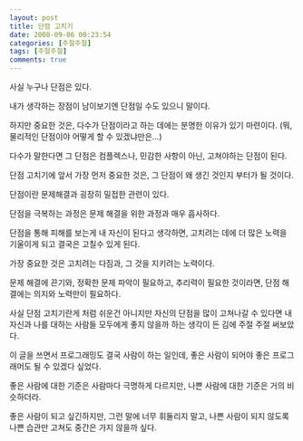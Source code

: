 ```yaml
---
layout: post
title: 단점 고치기
date: 2008-09-06 00:23:54
categories: [주절주절]
tags: [주절주절]
comments: true
---
```

사실 누구나 단점은 있다.

내가 생각하는 장점이 남이보기엔 단점일 수도 있으니 말이다.

하지만 중요한 것은, 다수가 단점이라고 하는 데에는 분명한 이유가 있기 마련이다. (뭐, 물리적인 단점이야 어떻게 할 수 있겠냐만은...)

다수가 말한다면 그 단점은 컴플렉스나, 민감한 사항이 아닌, 고쳐야하는 단점이 된다.

단점 고치기에 앞서 가장 먼저 중요한 것은, 그 단점이 왜 생긴 것인지 부터가 될 것이다.


단점이란 문제해결과 굉장히 밀접한 관련이 있다.

단점을 극복하는 과정은 문제 해결을 위한 과정과 매우 흡사하다.

단점을 통해 피해를 보는게 내 자신이 된다고 생각하면, 고치려는 데에 더 많은 노력을 기울이게 되고 결국은 고칠수 있게 된다.

가장 중요한 것은 고치려는 다짐과, 그 것을 지키려는 노력이다.


문제 해결에 끈기와, 정확한 문제 파악이 필요하고, 추리력이 필요한 것이라면, 단점 해결에는 의지와 노력만이 필요하다.


사실 단점 고치기란게 처럼 쉬운건 아니지만 자신의 단점을 많이 고쳐나갈 수 있다면 내 자신과 나를 대하는 사람들 모두에게 좋지 않을까 하는 생각이 든 김에 주절 주절 써보았다. 


이 글을 쓰면서 프로그래밍도 결국 사람이 하는 일인데, 좋은 사람이 되어야 좋은 프로그래머도 될 수 있겠다 싶었다.

좋은 사람에 대한 기준은 사람마다 극명하게 다르지만, 나쁜 사람에 대한 기준은 거의 비슷하더라.

좋은 사람이 되고 싶긴하지만, 그런 말에 너무 휘둘리지 말고, 나쁜 사람이 되지 않도록 나쁜 습관만 고쳐도 중간은 가지 않을까 싶다.